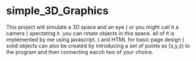 # simple_3D_Graphics

This project will simulate a 3D space and an eye ( or you might call it a camera ) spectating it.
you can rotate objects in this space.
all of it is implemented by me using javascript. ( and HTML for basic page design )
solid objects can also be created by introducing a set of points as (x,y,z) to the program and then
connecting eacch two of your choice.
